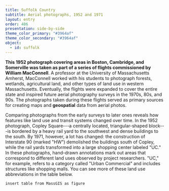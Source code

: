 ```yaml
---
title: Suffolk Country
subtitle: Aerial photographs, 1952 and 1971
layout: entry
order: 406
presentation: side-by-side
theme_color_primary: "#3964af"
theme_color_secondary: "#3964af"
object:
  - id: suffolk
---
```


**This 1952 photograph covering areas in Boston, Cambridge, and Somerville was taken as part of a series of flights commissioned by William MacConnell**. A professor at the University of Massachusetts Amherst, MacConnell worked with his students to photograph forests, wetlands, agricultural land, and other types of land use in western Massachusetts. Eventually, the flights were expanded to cover the entire state and inspired future aerial photography surveys in the 1970s, 80s, and 90s. The photographs taken during these flights served as primary sources for creating maps and **geospatial** data from aerial photos.

Comparing photographs from the early surveys to later ones reveals how features like land use and transit systems changed over time. In the 1952 photograph, Copley Square---a centrally located, triangular-shaped block---is bordered by a heavy rail yard to the southwest and dense buildings to the south. By 1971, however, a lot has changed: the construction of Interstate 90 (marked "HW") demolished the buildings south of Copley, while the rail yards transformed into a large shopping center labeled "UC." In these photographs, hand-drawn annotations mark out areas that correspond to different land uses observed by project researchers. "UC," for example, refers to a category called "Urban Commercial" and includes structures like shopping malls. You can see more of these land use abbreviations in the table below.

`
insert table from MassGIS as figure
`